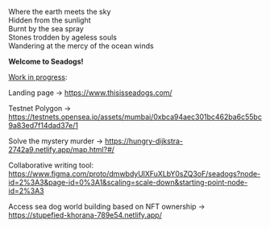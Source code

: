 Where the earth meets the sky<br />
Hidden from the sunlight<br />
Burnt by the sea spray<br />
Stones trodden by ageless souls<br />
Wandering at the mercy of the ocean winds<br />

**Welcome to Seadogs!**

<ins>Work in progress</ins>:

Landing page -> https://www.thisisseadogs.com/

Testnet Polygon -> https://testnets.opensea.io/assets/mumbai/0xbca94aec301bc462ba6c55bc9a83ed7f14dad37e/1

Solve the mystery murder -> https://hungry-dijkstra-2742a9.netlify.app/map.html?#/

Collaborative writing tool: https://www.figma.com/proto/dmwbdyUlXFuXLbY0sZQ3oF/seadogs?node-id=2%3A3&page-id=0%3A1&scaling=scale-down&starting-point-node-id=2%3A3

Access sea dog world building based on NFT ownership -> https://stupefied-khorana-789e54.netlify.app/

<!---
seadogslab/seadogslab is a ✨ special ✨ repository because its `README.md` (this file) appears on your GitHub profile.
You can click the Preview link to take a look at your changes.
--->
